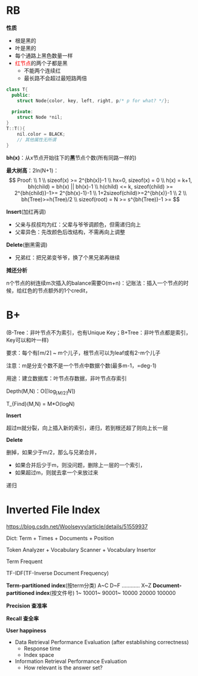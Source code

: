 # RB

**性质**

* 根是黑的
* 叶是黑的
* 每个通路上黑色数量一样
* <font color = "#FF0000">红节点</font>的两个子都是黑
    * 不能两个连续红
    * 最长路不会超过最短路两倍

```cpp
class T{
  public:
    struct Node{color, key, left, right, p/* p for what? */};
    
  private:
    struct Node *nil;
}
T::T(){
    nil.color = BLACK;
    // 其他属性无所谓
}
```



**bh(x)**：从x节点开始往下的**黑**节点个数(所有同路一样的)

**最大树高**：2ln(N+1)：
$$
Proof:
\\
1
\\
sizeof(x) >= 2^{bh(x)}-1
\\
hx=0, sizeof(x) = 0
\\
h(x) = k+1, bh(child) = bh(x) || bh(x)-1
\\
h(child) <= k, sizeof(child) >= 2^{bh(child)}-1>= 2^{bh(x)-1}-1
\\
1+2sizeof(child)>=2^{bh(x)}-1
\\
2
\\
bh(Tree)>=h(Tree)/2
\\
sizeof(root) = N >= s^{bh(Tree)}-1 >=
$$

**Insert**(加红再调)

* 父亲与叔叔均为红：父辈与爷爷调颜色，但需递归向上
* 父辈异色：先改颜色后改结构，不需再向上调整

**Delete**(删黑需调)

* 兄弟红：把兄弟变爷爷，换了个黑兄弟再继续



**摊还分析**

n个节点的树连续m次插入的balance需要O(m+n)：记账法：插入一个节点的时候，给红色的节点额外的1个credit，

# B+

(B-Tree：非叶节点不为索引，也有Unique Key；B+Tree：非叶节点都是索引，Key可以和叶一样)

要求：每个有$\lceil$m/2$\rceil$ ~ m个儿子，根节点可以为leaf或有2-m个儿子

注意：m是分支个数不是一个节点中数据个数(最多m-1，=deg-1)

用途：建立数据库：叶节点存数据，非叶节点存索引

Depth(M,N)：O($\lceil \log_{\lceil M/2\rceil} N\rceil$)

T_{Find}(M,N) = M*O(logN)

**Insert**

超过m就分裂，向上插入新的索引，递归，若到根还超了则向上长一层

**Delete**

删掉，如果少于m/2，那么与兄弟合并，

* 如果合并后少于m，则没问题，删除上一层的一个索引，
* 如果超过m，则就去拿一个来放过来

递归



# Inverted File Index

https://blog.csdn.net/Woolseyyy/article/details/51559937

Dict: Term + Times + Documents + Position

Token Analyzer + Vocabulary Scanner + Vocabulary Insertor



Term Frequent

TF-IDF(TF-Inverse Document Frequency)



**Term-partitioned index**(按term分类)
A~C D~F ............ X~Z
**Document-partitioned index**(按文件号)
1~ 10001~ 90001~ 10000 20000 100000




**Precision 查准率**

**Recall 查全率**



**User happiness**

- Data Retrieval Performance Evaluation (after establishing correctness)
    - Response time
    - Index space
- Information Retrieval Performance Evaluation
    - How relevant is the answer set?